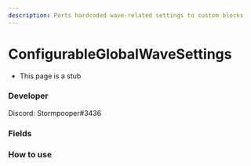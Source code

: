 ```yaml
---
description: Ports hardcoded wave-related settings to custom blocks
---
```


# ConfigurableGlobalWaveSettings

* This page is a stub

### Developer

Discord: Stormpooper#3436

### Fields



### How to use

